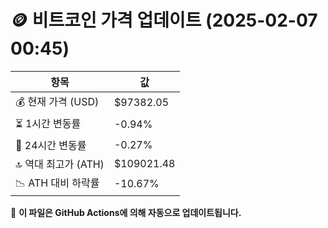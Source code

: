 # 🪙 비트코인 가격 업데이트 (2025-02-07 00:45)

| 항목                | 값 |
|--------------------|----------------|
| 💰 현재 가격 (USD) | $97382.05 |
| ⏳ 1시간 변동률    | -0.94% |
| 📆 24시간 변동률   | -0.27% |
| 🔝 역대 최고가 (ATH) | $109021.48 |
| 📉 ATH 대비 하락률 | -10.67% |

🔄 **이 파일은 GitHub Actions에 의해 자동으로 업데이트됩니다.**

